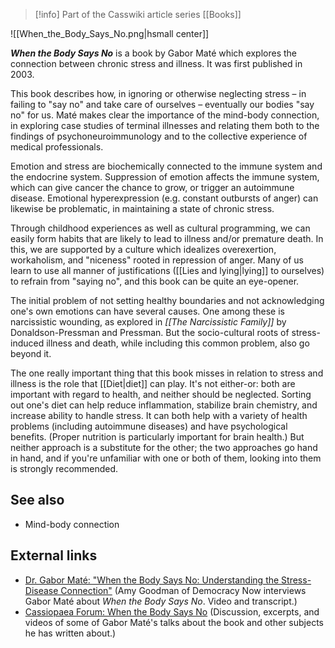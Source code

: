 > [!info] Part of the Casswiki article series [[Books]]

![[When_the_Body_Says_No.png|hsmall center]]


_**When the Body Says No**_ is a book by Gabor Maté which explores the connection between chronic stress and illness. It was first published in 2003.

This book describes how, in ignoring or otherwise neglecting stress – in failing to "say no" and take care of ourselves – eventually our bodies "say no" for us. Maté makes clear the importance of the mind-body connection, in exploring case studies of terminal illnesses and relating them both to the findings of psychoneuroimmunology and to the collective experience of medical professionals.

Emotion and stress are biochemically connected to the immune system and the endocrine system. Suppression of emotion affects the immune system, which can give cancer the chance to grow, or trigger an autoimmune disease. Emotional hyperexpression (e.g. constant outbursts of anger) can likewise be problematic, in maintaining a state of chronic stress.

Through childhood experiences as well as cultural programming, we can easily form habits that are likely to lead to illness and/or premature death. In this, we are supported by a culture which idealizes overexertion, workaholism, and "niceness" rooted in repression of anger. Many of us learn to use all manner of justifications ([[Lies and lying|lying]] to ourselves) to refrain from "saying no", and this book can be quite an eye-opener.

The initial problem of not setting healthy boundaries and not acknowledging one's own emotions can have several causes. One among these is narcissistic wounding, as explored in _[[The Narcissistic Family]]_ by Donaldson-Pressman and Pressman. But the socio-cultural roots of stress-induced illness and death, while including this common problem, also go beyond it.

The one really important thing that this book misses in relation to stress and illness is the role that [[Diet|diet]] can play. It's not either-or: both are important with regard to health, and neither should be neglected. Sorting out one's diet can help reduce inflammation, stabilize brain chemistry, and increase ability to handle stress. It can both help with a variety of health problems (including autoimmune diseases) and have psychological benefits. (Proper nutrition is particularly important for brain health.) But neither approach is a substitute for the other; the two approaches go hand in hand, and if you're unfamiliar with one or both of them, looking into them is strongly recommended.

See also
--------

*   Mind-body connection

External links
--------------

*   [Dr. Gabor Maté: "When the Body Says No: Understanding the Stress-Disease Connection"](http://www.sott.net/article/247025-Dr-Gabor-Mate-When-the-Body-Says-No-Understanding-the-Stress-Disease-Connection) (Amy Goodman of Democracy Now interviews Gabor Maté about _When the Body Says No_. Video and transcript.)
*   [Cassiopaea Forum: When the Body Says No](https://cassiopaea.org/forum/index.php/topic,34415.0.html) (Discussion, excerpts, and videos of some of Gabor Maté's talks about the book and other subjects he has written about.)
